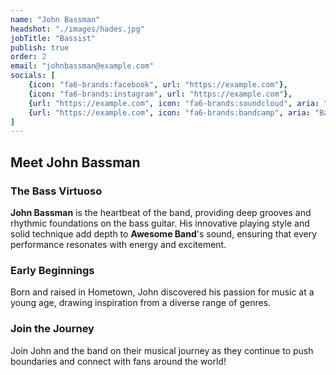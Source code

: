 ```yaml
---
name: "John Bassman"
headshot: "./images/hades.jpg"
jobTitle: "Bassist"
publish: true
order: 2
email: "johnbassman@example.com"
socials: [
    {icon: "fa6-brands:facebook", url: "https://example.com"},
    {icon: "fa6-brands:instagram", url: "https://example.com"},
    {url: "https://example.com", icon: "fa6-brands:soundcloud", aria: "Soundcloud Profile"},
    {url: "https://example.com", icon: "fa6-brands:bandcamp", aria: "Bandcamp Profile"}
]
---
```


## Meet John Bassman

### The Bass Virtuoso

**John Bassman** is the heartbeat of the band, providing deep grooves and rhythmic foundations on the bass guitar. His innovative playing style and solid technique add depth to **Awesome Band**'s sound, ensuring that every performance resonates with energy and excitement.

### Early Beginnings

Born and raised in Hometown, John discovered his passion for music at a young age, drawing inspiration from a diverse range of genres. 

### Join the Journey

Join John and the band on their musical journey as they continue to push boundaries and connect with fans around the world!